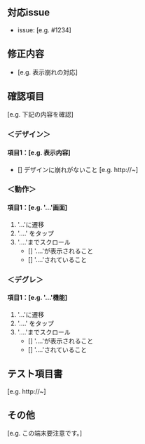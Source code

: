 ## 対応issue
 - issue: [e.g. #1234]

## 修正内容
 - [e.g. 表示崩れの対応]

## 確認項目
[e.g. 下記の内容を確認]
### ＜デザイン＞
#### 項目1：[e.g. 表示内容]
- [] デザインに崩れがないこと
[e.g. http://~]

### ＜動作＞
#### 項目1：[e.g. '...'画面]
1. '...'に遷移
2. '....' をタップ
3. '....'までスクロール
   - [] '....'が表示されること
   - [] '....'されていること

### ＜デグレ＞
#### 項目1：[e.g. '...'機能]
1. '...'に遷移
2. '....' をタップ
3. '....'までスクロール
   - [] '....'が表示されること
   - [] '....'されていること

## テスト項目書
[e.g. http://~]

## その他
[e.g. この端末要注意です。]
